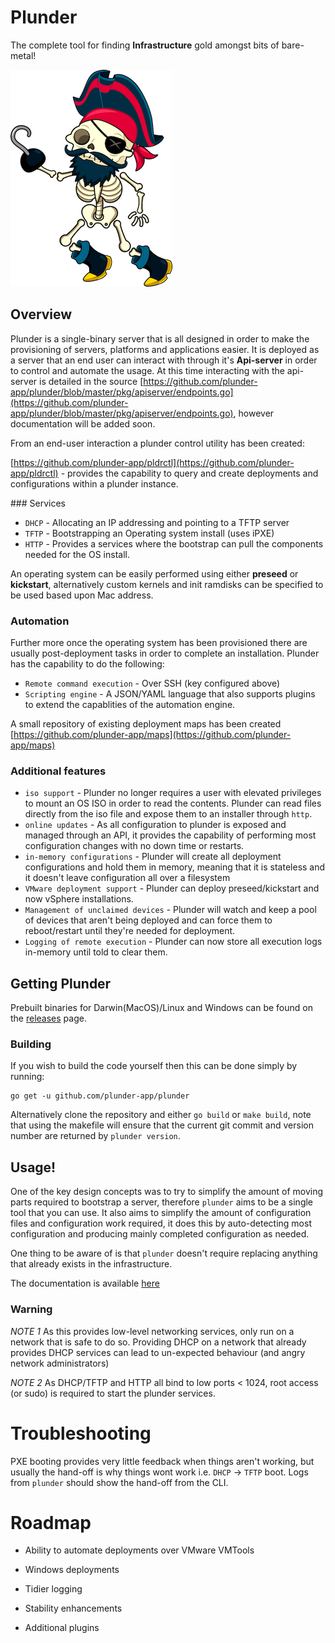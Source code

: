 
# Plunder

The complete tool for finding **Infrastructure** gold amongst bits of bare-metal!

![Plunder Captain](./image/plunder_captain.png)

## Overview

Plunder is a single-binary server that is all designed in order to make the provisioning of servers, platforms and applications easier. It is deployed as a server that an end user can interact with through it's **Api-server** in order to control and automate the usage. At this time interacting with the api-server is detailed in the source [https://github.com/plunder-app/plunder/blob/master/pkg/apiserver/endpoints.go](https://github.com/plunder-app/plunder/blob/master/pkg/apiserver/endpoints.go), however documentation will be added soon. 

From an end-user interaction a plunder control utility has been created: 

[https://github.com/plunder-app/pldrctl](https://github.com/plunder-app/pldrctl) - provides the capability to query and create deployments and configurations within a plunder instance.

### Services

- `DHCP` - Allocating an IP addressing and pointing to a TFTP server
- `TFTP` - Bootstrapping an Operating system install (uses iPXE)
- `HTTP` - Provides a services where the bootstrap can pull the components needed for the OS install.

An operating system can be easily performed using either **preseed** or **kickstart**, alternatively custom kernels and init ramdisks can be specified to be used based upon Mac address.

### Automation

Further more once the operating system has been provisioned there are usually post-deployment tasks in order to complete an installation. Plunder has the capability to do the following:

- `Remote command execution` - Over SSH (key configured above)
- `Scripting engine` - A JSON/YAML language that also supports plugins to extend the capablities of the automation engine.

A small repository of existing deployment maps has been created [https://github.com/plunder-app/maps](https://github.com/plunder-app/maps)

### Additional features

- `iso support` - Plunder no longer requires a user with elevated privileges to mount an OS ISO in order to read the contents. Plunder can read files directly from the iso file and expose them to an installer through `http`.
- `online updates` - As all configuration to plunder is exposed and managed through an API, it provides the capability of performing most configuration changes with no down time or restarts.
- `in-memory configurations` - Plunder will create all deployment configurations and hold them in memory, meaning that it is stateless and it doesn't leave configuration all over a filesystem
- `VMware deployment support` - Plunder can deploy preseed/kickstart and now vSphere installations.
- `Management of unclaimed devices` - Plunder will watch and keep a pool of devices that aren't being deployed and can force them to reboot/restart until they're needed for deployment.
- `Logging of remote execution` - Plunder can now store all execution logs in-memory until told to clear them.

## Getting Plunder

Prebuilt binaries for Darwin(MacOS)/Linux and Windows can be found on the [releases](https://github.com/plunder-app/plunder/releases) page.

### Building

If you wish to build the code yourself then this can be done simply by running:

```
go get -u github.com/plunder-app/plunder
```
Alternatively clone the repository and either `go build` or `make build`, note that using the makefile will ensure that the current git commit and version number are returned by `plunder version`.

## Usage!

One of the key design concepts was to try to simplify the amount of moving parts required to bootstrap a server, therefore `plunder` aims to be a single tool that you can use. It also aims to simplify the amount of configuration files and configuration work required, it does this by auto-detecting most configuration and producing mainly completed configuration as needed. 

One thing to be aware of is that `plunder` doesn't require replacing anything that already exists in the infrastructure.

The documentation is available [here](./docs/)

### Warning

*NOTE 1* As this provides low-level networking services, only run on a network that is safe to do so. Providing DHCP on a network that already provides DHCP services can lead to un-expected behaviour (and angry network administrators)

*NOTE 2* As DHCP/TFTP and HTTP all bind to low ports < 1024, root access (or sudo) is required to start the plunder services.

# Troubleshooting

PXE booting provides very little feedback when things aren't working, but usually the hand-off is why things wont work i.e. `DHCP` -> `TFTP` boot. Logs from `plunder` should show the hand-off from the CLI.

# Roadmap

- Ability to automate deployments over VMware VMTools

- Windows deployments

- Tidier logging

- Stability enhancements

- Additional plugins

  
